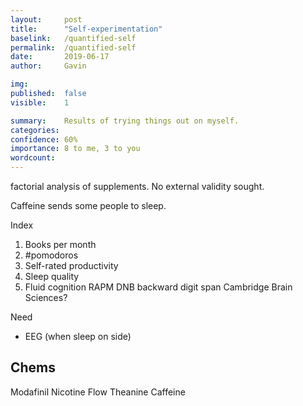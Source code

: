 ```yaml
---
layout:     post
title:      "Self-experimentation"
baselink:   /quantified-self
permalink:  /quantified-self
date:       2019-06-17
author:     Gavin

img:        
published:  false
visible:    1

summary:    Results of trying things out on myself.
categories: 
confidence: 60%
importance: 8 to me, 3 to you
wordcount:  
---
```


factorial analysis of supplements.
No external validity sought.

Caffeine sends some people to sleep.

Index
1. Books per month
2. #pomodoros
3. Self-rated productivity
4. Sleep quality
5. Fluid cognition
	RAPM
	DNB
	backward digit span
	Cambridge Brain Sciences?


Need

* EEG (when sleep on side)




## Chems
Modafinil
Nicotine
Flow
Theanine
Caffeine